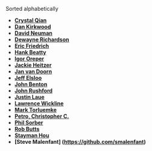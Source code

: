 Sorted alphabetically

* **[Crystal Qian](https://github.com/cjqian)**
* **[Dan Kirkwood](https://github.com/dangogh)**
* **[David Neuman](https://github.com/dneuman64)**
* **[Dewayne Richardson](https://github.com/dewrich)**
* **[Eric Friedrich](https://github.com/limited)**
* **[Hank Beatty](https://github.com/hbeatty)**
* **[Igor Oreper](https://github.com/ioreper)**
* **[Jackie Heitzer](https://github.com/jheitz200)**
* **[Jan van Doorn](https://github.com/knutsel)**
* **[Jeff Elsloo](https://github.com/elsloo)**
* **[John Benton](https://github.com/evergreentech)**
* **[John Rushford](https://github.com/jrushf1239k)**
* **[Justin Laue](https://github.com/fp-x)**
* **[Lawrence Wickline](https://github.com/lwickline)**
* **[Mark Torluemke](https://github.com/mtorluemke)**
* **[Petro, Christopher C.](https://github.com/petrocc)**
* **[Phil Sorber](https://github.com/PSUdaemon)**
* **[Rob Butts](https://github.com/robert-butts)**
* **[Stayman Hou](https://github.com/Vuuo)**
* **[Steve Malenfant] (https://github.com/smalenfant)**

